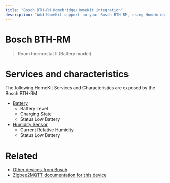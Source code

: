 ```yaml
---
title: "Bosch BTH-RM Homebridge/HomeKit integration"
description: "Add HomeKit support to your Bosch BTH-RM, using Homebridge, Zigbee2MQTT and homebridge-z2m."
---
```

<!---
This file has been GENERATED using src/docgen/docgen.ts
DO NOT EDIT THIS FILE MANUALLY!
-->
# Bosch BTH-RM
> Room thermostat II (Battery model)


# Services and characteristics
The following HomeKit Services and Characteristics are exposed by
the Bosch BTH-RM

* [Battery](../../battery.md)
  * Battery Level
  * Charging State
  * Status Low Battery
* [Humidity Sensor](../../sensors.md)
  * Current Relative Humidity
  * Status Low Battery


# Related
* [Other devices from Bosch](../index.md#bosch)
* [Zigbee2MQTT documentation for this device](https://www.zigbee2mqtt.io/devices/BTH-RM.html)